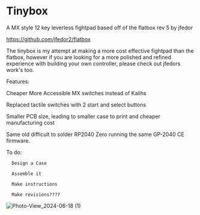# Tinybox
A MX style 12 key leverless fightpad based off of the flatbox rev 5 by jfedor 

https://github.com/jfedor2/flatbox


The tinybox is my attempt at making a more cost effective fightpad than the flatbox, however if you are looking for a more polished and refined experience with building your own controller, please check out jfedors work's too.

Features:

  Cheaper More Accessible MX switches instead of Kalihs
  
  Replaced tactile switches with 2 start and select buttons
  
  Smaller PCB size, leading to smaller case to print and cheaper manufacturing cost
  
  Same old difficult to solder RP2040 Zero running the same GP-2040 CE firmware.

  To do:
  
      Design a Case
      
      Assemble it
      
      Make instructions
      
      Make revisions????
      
![Photo-View_2024-06-18 (1)](https://github.com/elberto22/Tinybox/assets/143473536/2d0773ef-abdb-4548-96bd-155a5ac7ac2a)
